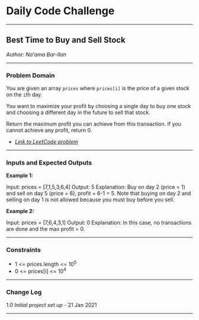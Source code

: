 # Daily Code Challenge

---

## Best Time to Buy and Sell Stock
*Author: Na'ama Bar-Ilan*

---

### Problem Domain

You are given an array `prices` where `prices[i]` is the price of a given stock on the `i`th day.

You want to maximize your profit by choosing a single day to buy one stock and choosing a different day in the future to sell that stock.

Return the maximum profit you can achieve from this transaction. If you cannot achieve any profit, return 0.

* [*Link to LeetCode problem*](https://leetcode.com/problems/best-time-to-buy-and-sell-stock/)

---

### Inputs and Expected Outputs

**Example 1:**

Input: prices = [7,1,5,3,6,4]
Output: 5
Explanation: Buy on day 2 (price = 1) and sell on day 5 (price = 6), profit = 6-1 = 5.
Note that buying on day 2 and selling on day 1 is not allowed because you must buy before you sell.

**Example 2:**

Input: prices = [7,6,4,3,1]
Output: 0
Explanation: In this case, no transactions are done and the max profit = 0.
 
---

### Constraints

* 1 <= prices.length <= 10<sup>5</sup>
* 0 <= prices[i] <= 10<sup>4</sup>

---

### Change Log

1.0 *Initial project set up* - 21 Jan 2021  

---
